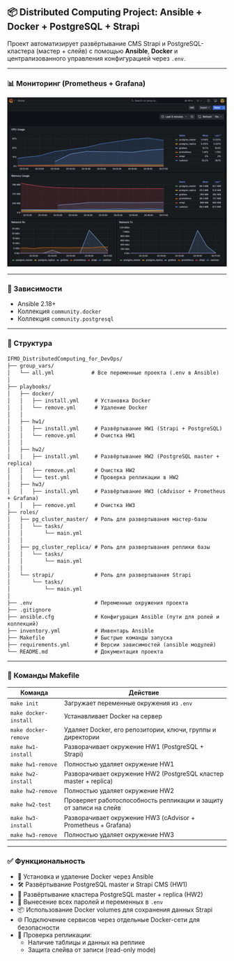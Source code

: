 ## 📦 Distributed Computing Project: Ansible + Docker + PostgreSQL + Strapi

Проект автоматизирует развёртывание CMS Strapi и PostgreSQL-кластера (мастер + слейв) с помощью **Ansible**, **Docker** и централизованного управления конфигурацией через `.env`.

---

### 📊 Мониторинг (Prometheus + Grafana)
![monitoring.png](monitoring.png)

---
### 📌 Зависимости

- Ansible 2.18+
- Коллекция `community.docker`
- Коллекция `community.postgresql`

---

### 📁 Структура

```
IFMO_DistributedComputing_for_DevOps/
├── group_vars/
│   └── all.yml            # Все переменные проекта (.env в Ansible)
│
├── playbooks/
│   ├── docker/
│   │   ├── install.yml     # Установка Docker
│   │   └── remove.yml      # Удаление Docker
│   │
│   ├── hw1/
│   │   ├── install.yml     # Развёртывание HW1 (Strapi + PostgreSQL)
│   │   └── remove.yml      # Очистка HW1
│   │
│   ├── hw2/
│   │   ├── install.yml     # Развёртывание HW2 (PostgreSQL master + replica)
│   │   ├── remove.yml      # Очистка HW2
│   │   └── test.yml        # Проверка репликации в HW2
│   ├── hw3/
│   │   ├── install.yml     # Развёртывание HW3 (cAdvisor + Prometheus + Grafana)
│   │   ├── remove.yml      # Очистка HW3
├── roles/
│   ├── pg_cluster_master/  # Роль для развертывания мастер-базы
│   │   └── tasks/
│   │       └── main.yml
│   │
│   ├── pg_cluster_replica/ # Роль для развертывания реплики базы
│   │   └── tasks/
│   │       └── main.yml
│   │
│   └── strapi/             # Роль для развертывания Strapi
│       └── tasks/
│           └── main.yml
│
├── .env                    # Переменные окружения проекта
├── .gitignore
├── ansible.cfg             # Конфигурация Ansible (пути для ролей и коллекций)
├── inventory.yml           # Инвентарь Ansible
├── Makefile                # Быстрые команды запуска
├── requirements.yml        # Версии зависимостей (ansible модулей)
└── README.md               # Документация проекта
```

---
### 🚀 Команды Makefile

| Команда              | Действие                                                           |
|----------------------|--------------------------------------------------------------------|
| `make init`          | Загружает переменные окружения из `.env`                           |
| `make docker-install` | Устанавливает Docker на сервер                                     |
| `make docker-remove` | Удаляет Docker, его репозитории, ключи, группы и директории        |
| `make hw1-install`   | Разворачивает окружение HW1 (PostgreSQL + Strapi)                  |
| `make hw1-remove`    | Полностью удаляет окружение HW1                                    |
| `make hw2-install`   | Разворачивает окружение HW2 (PostgreSQL кластер master + replica)  |
| `make hw2-remove`    | Полностью удаляет окружение HW2                                    |
| `make hw2-test`      | Проверяет работоспособность репликации и защиту от записи на слейв |
| `make hw3-install`   | Разворачивает окружение HW3 (cAdvisor + Prometheus + Grafana)      |
| `make hw3-remove`    | Полностью удаляет окружение HW3                                    |
---

### ✅ Функциональность

- 🐳 Установка и удаление Docker через Ansible
- 🛠 Развёртывание PostgreSQL master и Strapi CMS (HW1)
- 🔁 Развёртывание кластера PostgreSQL master + replica (HW2)
- 🔐 Вынесение всех паролей и переменных в `.env`
- 📦 Использование Docker volumes для сохранения данных Strapi
- 🌐 Подключение сервисов через отдельные Docker-сети для безопасности
- 🧠 Проверка репликации:
  - Наличие таблицы и данных на реплике
  - Защита слейва от записи (read-only mode)
